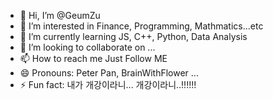 - 👋 Hi, I’m @GeumZu
- 👀 I’m interested in Finance, Programming, Mathmatics...etc
- 🌱 I’m currently learning JS, C++, Python, Data Analysis
- 💞️ I’m looking to collaborate on ...
- 📫 How to reach me Just Follow ME
- 😄 Pronouns: Peter Pan, BrainWithFlower ... 
- ⚡ Fun fact: 내가 개강이라니... 개강이라니..!!!!!!

<!---
GeumZu/GeumZu is a ✨ special ✨ repository because its `README.md` (this file) appears on your GitHub profile.
You can click the Preview link to take a look at your changes.
--->
